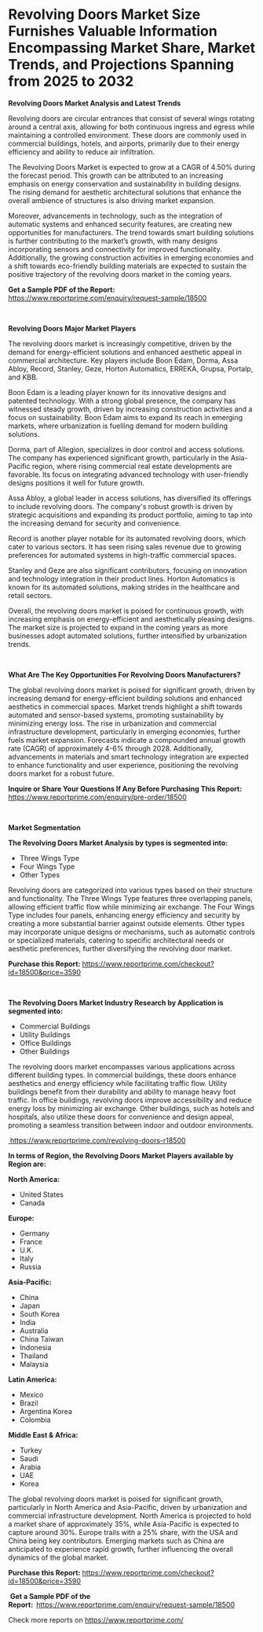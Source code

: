 <p><h1>Revolving Doors Market Size Furnishes Valuable Information Encompassing Market Share, Market Trends, and Projections Spanning from 2025 to 2032</h1></p><p><strong>Revolving Doors Market Analysis and Latest Trends</strong></p>
<p><p>Revolving doors are circular entrances that consist of several wings rotating around a central axis, allowing for both continuous ingress and egress while maintaining a controlled environment. These doors are commonly used in commercial buildings, hotels, and airports, primarily due to their energy efficiency and ability to reduce air infiltration.</p><p>The Revolving Doors Market is expected to grow at a CAGR of 4.50% during the forecast period. This growth can be attributed to an increasing emphasis on energy conservation and sustainability in building designs. The rising demand for aesthetic architectural solutions that enhance the overall ambience of structures is also driving market expansion.</p><p>Moreover, advancements in technology, such as the integration of automatic systems and enhanced security features, are creating new opportunities for manufacturers. The trend towards smart building solutions is further contributing to the market’s growth, with many designs incorporating sensors and connectivity for improved functionality. Additionally, the growing construction activities in emerging economies and a shift towards eco-friendly building materials are expected to sustain the positive trajectory of the revolving doors market in the coming years.</p></p>
<p><strong>Get a Sample PDF of the Report:&nbsp;</strong> <a href="https://www.reportprime.com/enquiry/request-sample/18500?utm_campaign=2797&utm_medium=2&utm_source=Github&utm_content=ia&utm_term=19032025&utm_id=revolving-doors">https://www.reportprime.com/enquiry/request-sample/18500</a></p>
<p>&nbsp;</p>
<p><strong>Revolving Doors Major Market Players</strong></p>
<p><p>The revolving doors market is increasingly competitive, driven by the demand for energy-efficient solutions and enhanced aesthetic appeal in commercial architecture. Key players include Boon Edam, Dorma, Assa Abloy, Record, Stanley, Geze, Horton Automatics, ERREKA, Grupsa, Portalp, and KBB.</p><p>Boon Edam is a leading player known for its innovative designs and patented technology. With a strong global presence, the company has witnessed steady growth, driven by increasing construction activities and a focus on sustainability. Boon Edam aims to expand its reach in emerging markets, where urbanization is fuelling demand for modern building solutions.</p><p>Dorma, part of Allegion, specializes in door control and access solutions. The company has experienced significant growth, particularly in the Asia-Pacific region, where rising commercial real estate developments are favorable. Its focus on integrating advanced technology with user-friendly designs positions it well for future growth.</p><p>Assa Abloy, a global leader in access solutions, has diversified its offerings to include revolving doors. The company's robust growth is driven by strategic acquisitions and expanding its product portfolio, aiming to tap into the increasing demand for security and convenience.</p><p>Record is another player notable for its automated revolving doors, which cater to various sectors. It has seen rising sales revenue due to growing preferences for automated systems in high-traffic commercial spaces.</p><p>Stanley and Geze are also significant contributors, focusing on innovation and technology integration in their product lines. Horton Automatics is known for its automated solutions, making strides in the healthcare and retail sectors.</p><p>Overall, the revolving doors market is poised for continuous growth, with increasing emphasis on energy-efficient and aesthetically pleasing designs. The market size is projected to expand in the coming years as more businesses adopt automated solutions, further intensified by urbanization trends.</p></p>
<p>&nbsp;</p>
<p><strong>What Are The Key Opportunities For Revolving Doors Manufacturers?</strong></p>
<p><p>The global revolving doors market is poised for significant growth, driven by increasing demand for energy-efficient building solutions and enhanced aesthetics in commercial spaces. Market trends highlight a shift towards automated and sensor-based systems, promoting sustainability by minimizing energy loss. The rise in urbanization and commercial infrastructure development, particularly in emerging economies, further fuels market expansion. Forecasts indicate a compounded annual growth rate (CAGR) of approximately 4-6% through 2028. Additionally, advancements in materials and smart technology integration are expected to enhance functionality and user experience, positioning the revolving doors market for a robust future.</p></p>
<p><strong>Inquire or Share Your Questions If Any Before Purchasing This Report:</strong> <a href="https://www.reportprime.com/enquiry/pre-order/18500?utm_campaign=2797&utm_medium=2&utm_source=Github&utm_content=ia&utm_term=19032025&utm_id=revolving-doors">https://www.reportprime.com/enquiry/pre-order/18500</a></p>
<p>&nbsp;</p>
<p><strong>Market Segmentation</strong></p>
<p><strong>The Revolving Doors Market Analysis by types is segmented into:</strong></p>
<p><ul><li>Three Wings Type</li><li>Four Wings Type</li><li>Other Types</li></ul></p>
<p><p>Revolving doors are categorized into various types based on their structure and functionality. The Three Wings Type features three overlapping panels, allowing efficient traffic flow while minimizing air exchange. The Four Wings Type includes four panels, enhancing energy efficiency and security by creating a more substantial barrier against outside elements. Other types may incorporate unique designs or mechanisms, such as automatic controls or specialized materials, catering to specific architectural needs or aesthetic preferences, further diversifying the revolving door market.</p></p>
<p><strong>Purchase this Report:&nbsp;</strong><a href="https://www.reportprime.com/checkout?id=18500&price=3590&utm_campaign=2797&utm_medium=2&utm_source=Github&utm_content=ia&utm_term=19032025&utm_id=revolving-doors">https://www.reportprime.com/checkout?id=18500&price=3590</a></p>
<p>&nbsp;</p>
<p><strong>The Revolving Doors Market Industry Research by Application is segmented into:</strong></p>
<p><ul><li>Commercial Buildings</li><li>Utility Buildings</li><li>Office Buildings</li><li>Other Buildings</li></ul></p>
<p><p>The revolving doors market encompasses various applications across different building types. In commercial buildings, these doors enhance aesthetics and energy efficiency while facilitating traffic flow. Utility buildings benefit from their durability and ability to manage heavy foot traffic. In office buildings, revolving doors improve accessibility and reduce energy loss by minimizing air exchange. Other buildings, such as hotels and hospitals, also utilize these doors for convenience and design appeal, promoting a seamless transition between indoor and outdoor environments.</p></p>
<p><a href="https://www.reportprime.com/revolving-doors-r18500?utm_campaign=2797&utm_medium=2&utm_source=Github&utm_content=ia&utm_term=19032025&utm_id=revolving-doors">&nbsp;https://www.reportprime.com/revolving-doors-r18500</a></p>
<p><strong>In terms of Region, the Revolving Doors Market Players available by Region are:</strong></p>
<p>
    <p> <strong> North America: </strong>
        <ul>
            <li>United States</li>
            <li>Canada</li>
        </ul>
        </p> 
    <p> <strong> Europe: </strong>
        <ul>
            <li>Germany</li>
            <li>France</li>
            <li>U.K.</li>
            <li>Italy</li>
            <li>Russia</li>
        </ul>
        </p> 
    <p> <strong> Asia-Pacific: </strong>
        <ul>
            <li>China</li>
            <li>Japan</li>
            <li>South Korea</li>
            <li>India</li>
            <li>Australia</li>
            <li>China Taiwan</li>
            <li>Indonesia</li>
            <li>Thailand</li>
            <li>Malaysia</li>
        </ul>
        </p> 
    <p> <strong> Latin America: </strong>
        <ul>
            <li>Mexico</li>
            <li>Brazil</li>
            <li>Argentina Korea</li>
            <li>Colombia</li>
        </ul>
        </p> 
    <p> <strong> Middle East & Africa: </strong>
        <ul>
            <li>Turkey</li>
            <li>Saudi</li>
            <li>Arabia</li>
            <li>UAE</li>
            <li>Korea</li>
        </ul>
    </p>
    </p>
<p><p>The global revolving doors market is poised for significant growth, particularly in North America and Asia-Pacific, driven by urbanization and commercial infrastructure development. North America is projected to hold a market share of approximately 35%, while Asia-Pacific is expected to capture around 30%. Europe trails with a 25% share, with the USA and China being key contributors. Emerging markets such as China are anticipated to experience rapid growth, further influencing the overall dynamics of the global market.</p></p>
<p><strong>Purchase this Report: </strong><a href="https://www.reportprime.com/checkout?id=18500&price=3590&utm_campaign=2797&utm_medium=2&utm_source=Github&utm_content=ia&utm_term=19032025&utm_id=revolving-doors">https://www.reportprime.com/checkout?id=18500&price=3590</a></p>
<p>&nbsp;<strong>Get a Sample PDF of the Report:&nbsp;&nbsp;</strong><a href="https://www.reportprime.com/enquiry/request-sample/18500?utm_campaign=2797&utm_medium=2&utm_source=Github&utm_content=ia&utm_term=19032025&utm_id=revolving-doors">https://www.reportprime.com/enquiry/request-sample/18500</a></p>
<p><strong></strong></p>
<p>Check more reports on <a href="https://www.reportprime.com/?utm_campaign=2797&utm_medium=2&utm_source=Github&utm_content=ia&utm_term=19032025&utm_id=revolving-doors">https://www.reportprime.com/</a></p>